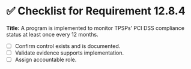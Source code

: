 # ✅ Checklist for Requirement 12.8.4

**Title:** A program is implemented to monitor TPSPs’ PCI DSS compliance status at least once every 12 months.

- [ ] Confirm control exists and is documented.
- [ ] Validate evidence supports implementation.
- [ ] Assign accountable role.
